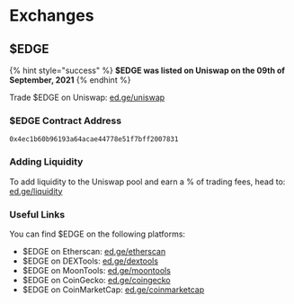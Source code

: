 # Exchanges

## $EDGE

{% hint style="success" %}
**$EDGE was listed on Uniswap on the 09th of September, 2021**
{% endhint %}

Trade $EDGE on Uniswap: [ed.ge/uniswap](https://ed.ge/uniswap)

### $EDGE Contract Address

`0x4ec1b60b96193a64acae44778e51f7bff2007831`

### Adding Liquidity

To add liquidity to the Uniswap pool and earn a % of trading fees, head to: [ed.ge/liquidity](https://ed.ge/liquidity)

### Useful Links

You can find $EDGE on the following platforms:

* $EDGE on Etherscan: [ed.ge/etherscan](https://ed.ge/etherscan)
* $EDGE on DEXTools: [ed.ge/dextools](https://ed.ge/dextools)
* $EDGE on MoonTools: [ed.ge/moontools](https://ed.ge/moontools)
* $EDGE on CoinGecko: [ed.ge/coingecko](https://ed.ge/coingecko)
* $EDGE on CoinMarketCap: [ed.ge/coinmarketcap](https://ed.ge/coinmarketcap)

